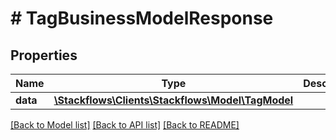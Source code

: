 # # TagBusinessModelResponse

## Properties

Name | Type | Description | Notes
------------ | ------------- | ------------- | -------------
**data** | [**\Stackflows\Clients\Stackflows\Model\TagModel**](TagModel.md) |  | [optional]

[[Back to Model list]](../../README.md#models) [[Back to API list]](../../README.md#endpoints) [[Back to README]](../../README.md)

